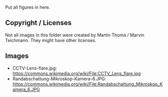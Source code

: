 Put all figures in here.


## Copyright / Licenses

Not all images in this folder were created by Martin Thoma / Marvin Teichmann.
They might have other licenses.


## Images

* CCTV-Lens-flare.jpg: https://commons.wikimedia.org/wiki/File:CCTV_Lens_flare.jpg
* Randabschattung-Mikroskop-Kamera-6.JPG: https://commons.wikimedia.org/wiki/File:Randabschattung_Mikroskop_Kamera_6.JPG